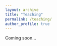 ```yaml
---
layout: archive
title: "Teaching"
permalink: /teaching/
author_profile: true
---
```

Coming soon...


<!--{% include base_path %}

Download a PDF of my current Teaching Philosophy Statement Here: [CAW-TeachingPhilosophyStatement-2022-12.pdf](https://github.com/caroalyse/caroalyse.github.io/files/10212632/CAW-TeachingPhilosophyStatement-2022-12.pdf)

TEACHING EXPERIENCE
======
**Associate Instructor of Spanish**–_Indiana University Department of Spanish & Portuguese, Bloomington, IN_
Aug 2022 – Present 
	Instruct Spanish courses to adult L2 Spanish learners. Plan and give grammar, vocabulary, and cultural lessons using the communicative approach, where class time focuses on opportunities for students to interact in the L2.  
	**Teaching Assignments:**
	* HISP-S 105: First Year Spanish (Fall 2022 – Spring 2022) 

**English Instructor**–_The Salvation Army Corps, Coatesville, PA _
Oct 2019 – Feb 2020
	Designed and taught L2 English classes to adult L1 Spanish speakers. Classes addressed common difficulties when learning English and vocabulary to help in professional settings. 
	
**Language and Cultural Ambassador**–_Junta de Andalucía, Málaga, Spain_ 
Oct 2018 – June 2019
	Collaborated with professors in five subjects: taught 200+ students as an instructional assistant at a bilingual school. 
	
**Private English Tutor**—_Málaga, Spain _
Oct 2018 – June 2019
	Gave individualized language instruction to L1 Spanish learners of all ages and proficiencies through conversation practice and interactive activities. 

**English Instructor**—_Campus III Idiomas, Alhaurín de la Torre, Spain_
Oct 2018 – February 2019
	Instructed three Cambridge English Exam preparatory courses at language academy (levels A1 through B2) to L1 Spanish speakers. Curriculum emphasized fundamentals of grammar and vocabulary for beginner through intermediate L2 English.   

**Honors College Teaching Assistant**—_Virginia Tech, Blacksburg, VA_ 
2015 – 2017
	Created and taught three reading seminars for the Honors College. Facilitated discussion-based classes, planned enrichment activities, gave feedback on assignments. In tandem with course, participated in teaching practicum to workshop curriculum and pedagogical methods. 

**Private Trumpet Instructor**—_Blacksburg, VA_
2015 – 2017 
	Gave private classes to beginner trumpet learners. Instruction included fundamentals of trumpet playing, focus on embouchure, articulations, and collaborative playing to master concepts. 


{% for post in site.teaching reversed %}
  {% include archive-single.html %}
{% endfor %}-->
